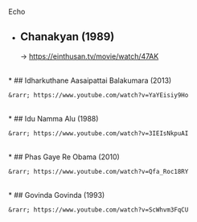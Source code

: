 Echo

* ## Chanakyan (1989)

    &rarr; https://einthusan.tv/movie/watch/47AK
<br>
* ## Idharkuthane Aasaipattai Balakumara (2013)

    &rarr; https://www.youtube.com/watch?v=YaYEisiy9Ho
<br>
* ## Idu Namma Alu (1988)

    &rarr; https://www.youtube.com/watch?v=3IEIsNkpuAI
<br>
* ## Phas Gaye Re Obama (2010)

    &rarr; https://www.youtube.com/watch?v=Qfa_Roc18RY
<br>
* ## Govinda Govinda (1993)

    &rarr; https://www.youtube.com/watch?v=ScWhvm3FqCU    